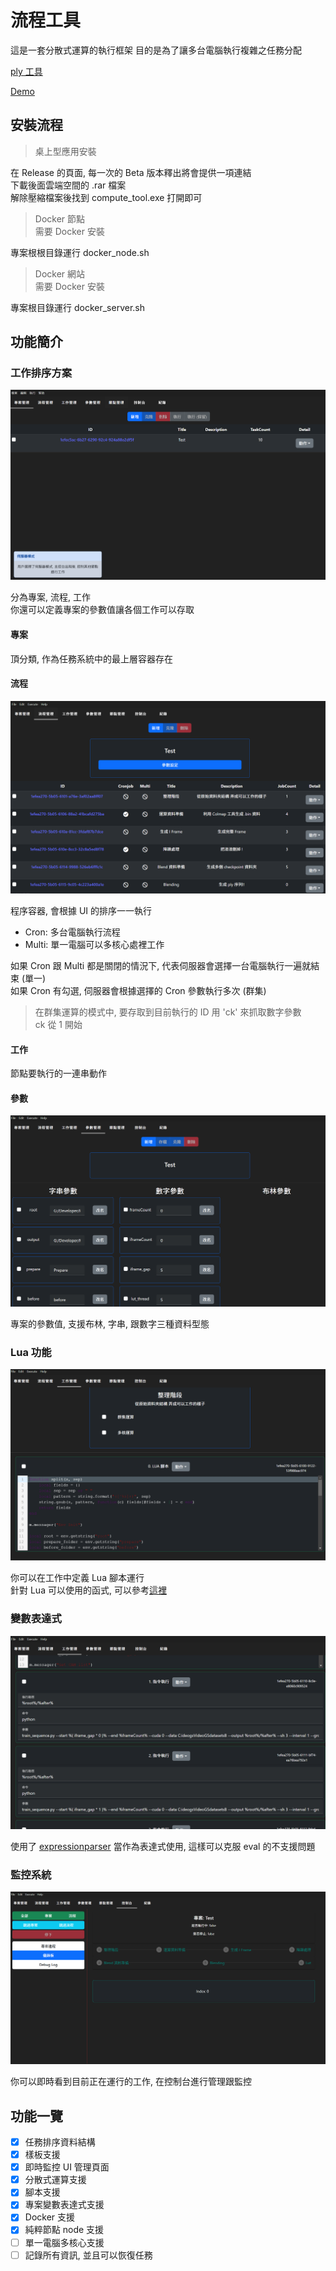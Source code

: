 # 流程工具

這是一套分散式運算的執行框架
目的是為了讓多台電腦執行複雜之任務分配

[ply 工具](./ply_tool/README.md)

[Demo](https://elly2018.github.io/Compute-Tool/)

## 安裝流程

> 桌上型應用安裝

在 Release 的頁面, 每一次的 Beta 版本釋出將會提供一項連結\
下載後面雲端空間的 .rar 檔案\
解除壓縮檔案後找到 compute_tool.exe 打開即可

> Docker 節點\
> 需要 Docker 安裝

專案根根目錄運行 docker_node.sh

> Docker 網站\
> 需要 Docker 安裝

專案根目錄運行 docker_server.sh

## 功能簡介

### 工作排序方案

![P](./docs/server.png)

分為專案, 流程, 工作\
你還可以定義專案的參數值讓各個工作可以存取

#### 專案

頂分類, 作為任務系統中的最上層容器存在

#### 流程

![Flow](./docs/flow.png)

程序容器, 會根據 UI 的排序一一執行

- Cron: 多台電腦執行流程
- Multi: 單一電腦可以多核心處裡工作

如果 Cron 跟 Multi 都是關閉的情況下, 代表伺服器會選擇一台電腦執行一遍就結束 (單一)\
如果 Cron 有勾選, 伺服器會根據選擇的 Cron 參數執行多次 (群集)

> 在群集運算的模式中, 要存取到目前執行的 ID 用 'ck' 來抓取數字參數\
> ck 從 1 開始

#### 工作

節點要執行的一連串動作

#### 參數

![Para](./docs/parameter.png)

專案的參數值, 支援布林, 字串, 跟數字三種資料型態

### Lua 功能

![Lua](./docs/luaJob.png)

你可以在工作中定義 Lua 腳本運行\
針對 Lua 可以使用的函式, 可以參考[這裡](./docs/Lua.md)

### 變數表達式

![commandJob](./docs/commanJob.png)

使用了 [expressionparser](https://www.npmjs.com/package/expressionparser) 當作為表達式使用, 這樣可以克服 eval 的不支援問題

### 監控系統

![pipeline](./docs/execution.png)

你可以即時看到目前正在運行的工作, 在控制台進行管理跟監控

## 功能一覽

- [x] 任務排序資料結構
- [x] 樣板支援
- [x] 即時監控 UI 管理頁面
- [x] 分散式運算支援
- [x] 腳本支援
- [x] 專案變數表達式支援
- [x] Docker 支援
- [x] 純粹節點 node 支援
- [ ] 單一電腦多核心支援
- [ ] 記錄所有資訊, 並且可以恢復任務
